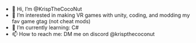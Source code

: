 - 👋 Hi, I’m @KrispTheCocoNut
- 👀 I’m interested in making VR games with unity, coding, and modding my fav game gtag (not cheat mods)
- 🌱 I’m currently learning: C#
- 📫 How to reach me: DM me on discord @krispthecoconut


